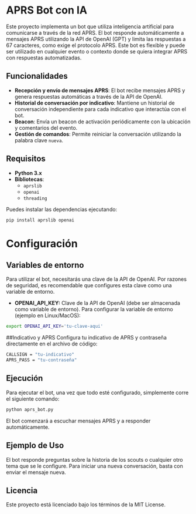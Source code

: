 # APRS Bot con IA

Este proyecto implementa un bot que utiliza inteligencia artificial para comunicarse a través de la red APRS. El bot responde automáticamente a mensajes APRS utilizando la API de OpenAI (GPT) y limita las respuestas a 67 caracteres, como exige el protocolo APRS. Este bot es flexible y puede ser utilizado en cualquier evento o contexto donde se quiera integrar APRS con respuestas automatizadas.

## Funcionalidades
- **Recepción y envío de mensajes APRS**: El bot recibe mensajes APRS y genera respuestas automáticas a través de la API de OpenAI.
- **Historial de conversación por indicativo**: Mantiene un historial de conversación independiente para cada indicativo que interactúa con el bot.
- **Beacon**: Envía un beacon de activación periódicamente con la ubicación y comentarios del evento.
- **Gestión de comandos**: Permite reiniciar la conversación utilizando la palabra clave `nueva`.

## Requisitos

- **Python 3.x**
- **Bibliotecas**: 
  - `aprslib`
  - `openai`
  - `threading`
  
Puedes instalar las dependencias ejecutando:
```bash
pip install aprslib openai
```
# Configuración
## Variables de entorno
Para utilizar el bot, necesitarás una clave de la API de OpenAI. Por razones de seguridad, es recomendable que configures esta clave como una variable de entorno.
- **OPENAI_API_KEY:** Clave de la API de OpenAI (debe ser almacenada como variable de entorno).
Para configurar la variable de entorno (ejemplo en Linux/MacOS):
```bash
export OPENAI_API_KEY='tu-clave-aqui'
```
##Indicativo y APRS
Configura tu indicativo de APRS y contraseña directamente en el archivo de código:
```bash
CALLSIGN = "tu-indicativo"
APRS_PASS = "tu-contraseña"
```
## Ejecución
Para ejecutar el bot, una vez que todo esté configurado, simplemente corre el siguiente comando:
```bash
python aprs_bot.py
```
El bot comenzará a escuchar mensajes APRS y a responder automáticamente.
## Ejemplo de Uso
El bot responde preguntas sobre la historia de los scouts o cualquier otro tema que se le configure. Para iniciar una nueva conversación, basta con enviar el mensaje nueva.
## Licencia
Este proyecto está licenciado bajo los términos de la MIT License.

